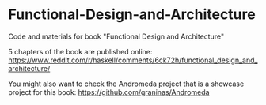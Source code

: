 # Functional-Design-and-Architecture
Code and materials for book "Functional Design and Architecture"

5 chapters of the book are published online:
https://www.reddit.com/r/haskell/comments/6ck72h/functional_design_and_architecture/

You might also want to check the Andromeda project that is a showcase project for this book:
https://github.com/graninas/Andromeda
